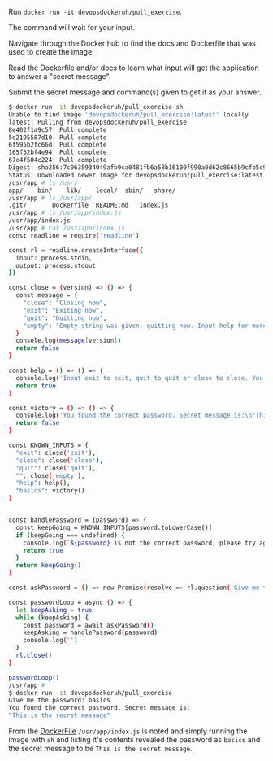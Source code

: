 Run `docker run -it devopsdockeruh/pull_exercise`.

The command will wait for your input.

Navigate through the Docker hub to find the docs and Dockerfile that was used to create the image.

Read the Dockerfile and/or docs to learn what input will get the application to answer a "secret message".

Submit the secret message and command(s) given to get it as your answer.

```sh
$ docker run -it devopsdockeruh/pull_exercise sh
Unable to find image 'devopsdockeruh/pull_exercise:latest' locally
latest: Pulling from devopsdockeruh/pull_exercise
8e402f1a9c57: Pull complete 
5e2195587d10: Pull complete 
6f595b2fc66d: Pull complete 
165f32bf4e94: Pull complete 
67c4f504c224: Pull complete 
Digest: sha256:7c0635934049afb9ca0481fb6a58b16100f990a0d62c8665b9cfb5c9ada8a99f
Status: Downloaded newer image for devopsdockeruh/pull_exercise:latest
/usr/app # ls /usr/
app/    bin/    lib/    local/  sbin/   share/
/usr/app # ls /usr/app/
.git/       Dockerfile  README.md   index.js
/usr/app # ls /usr/app/index.js 
/usr/app/index.js
/usr/app # cat /usr/app/index.js 
const readline = require('readline')

const rl = readline.createInterface({
  input: process.stdin,
  output: process.stdout
})

const close = (version) => () => {
  const message = {
    "close": "Closing now",
    "exit": "Exiting now",
    "quit": "Quitting now",
    "empty": "Empty string was given, quitting now. Input help for more info"
  }
  console.log(message[version])
  return false
}

const help = () => () => {
  console.log('Input exit to exit, quit to quit or close to close. You can also give empty string to quit')
  return true
}

const victory = () => () => {
  console.log('You found the correct password. Secret message is:\n"This is the secret message"')
  return false
}

const KNOWN_INPUTS = {
  "exit": close('exit'),
  "close": close('close'),
  "quit": close('quit'),
  "": close('empty'),
  "help": help(),
  "basics": victory()
}


const handlePassword = (password) => {
  const keepGoing = KNOWN_INPUTS[password.toLowerCase()]
  if (keepGoing === undefined) {
    console.log(`${password} is not the correct password, please try again`)
    return true
  }
  return keepGoing()
}

const askPassword = () => new Promise(resolve => rl.question('Give me the password: ', (p) => resolve(p)))

const passwordLoop = async () => {
  let keepAsking = true
  while (keepAsking) {
    const password = await askPassword()
    keepAsking = handlePassword(password)
    console.log('')
  }
  rl.close()
}

passwordLoop()
/usr/app # 
$ docker run -it devopsdockeruh/pull_exercise
Give me the password: basics
You found the correct password. Secret message is:
"This is the secret message"
```

From the [DockerFile](https://hub.docker.com/layers/devopsdockeruh/pull_exercise/latest/images/sha256-7c0635934049afb9ca0481fb6a58b16100f990a0d62c8665b9cfb5c9ada8a99f?context=explore) `/usr/app/index.js` is noted and simply running the image with `sh` and listing it's contents revealed the password as `basics` and the secret message to be `This is the secret message`.
